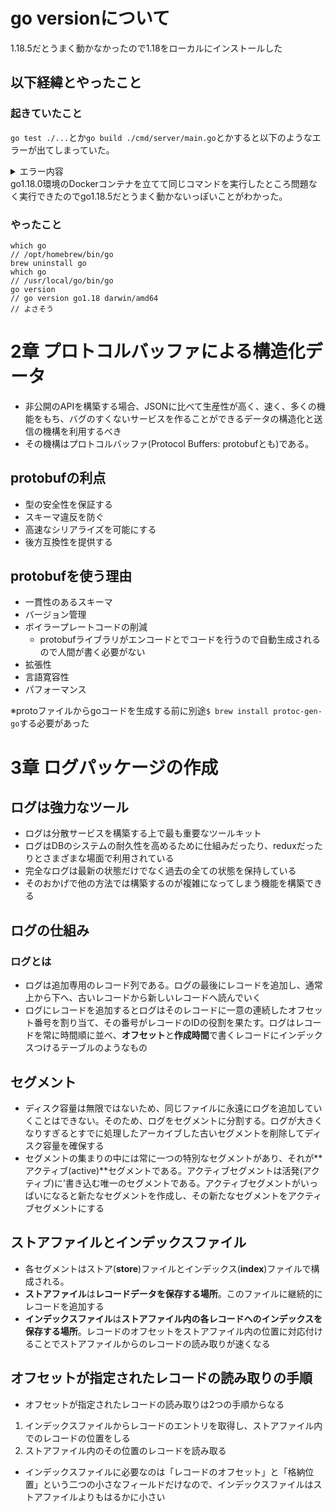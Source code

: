 # go versionについて
1.18.5だとうまく動かなかったので1.18をローカルにインストールした

## 以下経緯とやったこと
### 起きていたこと
`go test ./...`とか`go build ./cmd/server/main.go`とかすると以下のようなエラーが出てしまっていた。
<details>
<summary>エラー内容</summary>
# crypto/cipher
/opt/homebrew/Cellar/go/1.18.5/libexec/src/crypto/cipher/gcm.go:139:20: binary.BigEndian.Uint64 undefined (type binary.bigEndian has no field or method Uint64)
/opt/homebrew/Cellar/go/1.18.5/libexec/src/crypto/cipher/gcm.go:140:20: binary.BigEndian.Uint64 undefined (type binary.bigEndian has no field or method Uint64)
/opt/homebrew/Cellar/go/1.18.5/libexec/src/crypto/cipher/gcm.go:325:29: binary.BigEndian.Uint64 undefined (type binary.bigEndian has no field or method Uint64)
/opt/homebrew/Cellar/go/1.18.5/libexec/src/crypto/cipher/gcm.go:326:30: binary.BigEndian.Uint64 undefined (type binary.bigEndian has no field or method Uint64)
# crypto/md5
/opt/homebrew/Cellar/go/1.18.5/libexec/src/crypto/md5/md5.go:103:33: binary.BigEndian.Uint64 undefined (type binary.bigEndian has no field or method Uint64)
# math/big
/opt/homebrew/Cellar/go/1.18.5/libexec/src/math/big/nat.go:1185:32: binary.BigEndian.Uint64 undefined (type binary.bigEndian has no field or method Uint64)
</details>
go1.18.0環境のDockerコンテナを立てて同じコマンドを実行したところ問題なく実行できたのでgo1.18.5だとうまく動かないっぽいことがわかった。

### やったこと
```shell
which go
// /opt/homebrew/bin/go
brew uninstall go
which go
// /usr/local/go/bin/go
go version
// go version go1.18 darwin/amd64
// よさそう
```

# 2章 プロトコルバッファによる構造化データ
- 非公開のAPIを構築する場合、JSONに比べて生産性が高く、速く、多くの機能をもち、バグのすくないサービスを作ることができるデータの構造化と送信の機構を利用するべき
- その機構はプロトコルバッファ(Protocol Buffers: protobufとも)である。

## protobufの利点
- 型の安全性を保証する
- スキーマ違反を防ぐ
- 高速なシリアライズを可能にする
- 後方互換性を提供する

## protobufを使う理由
- 一貫性のあるスキーマ
- バージョン管理
- ボイラープレートコードの削減
  - protobufライブラリがエンコードとでコードを行うので自動生成されるので人間が書く必要がない
- 拡張性
- 言語寛容性
- パフォーマンス

※protoファイルからgoコードを生成する前に別途`$ brew install protoc-gen-go`する必要があった

# 3章 ログパッケージの作成
## ログは強力なツール
- ログは分散サービスを構築する上で最も重要なツールキット
- ログはDBのシステムの耐久性を高めるために仕組みだったり、reduxだったりとさまざまな場面で利用されている
- 完全なログは最新の状態だけでなく過去の全ての状態を保持している
- そのおかげで他の方法では構築するのが複雑になってしまう機能を構築できる

## ログの仕組み
### ログとは
- ログは追加専用のレコード列である。ログの最後にレコードを追加し、通常上から下へ、古いレコードから新しいレコードへ読んでいく
- ログにレコードを追加するとログはそのレコードに一意の連続したオフセット番号を割り当て、その番号がレコードのIDの役割を果たす。ログはレコードを常に時間順に並べ、**オフセット**と**作成時間**で書くレコードにインデックスつけるテーブルのようなもの

## セグメント
- ディスク容量は無限ではないため、同じファイルに永遠にログを追加していくことはできない。そのため、ログをセグメントに分割する。ログが大きくなりすぎるとすでに処理したアーカイブした古いセグメントを削除してディスク容量を確保する
- セグメントの集まりの中には常に一つの特別なセグメントがあり、それが**アクティブ(active)**セグメントである。アクティブセグメントは活発(アクティブ)に’書き込む唯一のセグメントである。アクティブセグメントがいっぱいになると新たなセグメントを作成し、その新たなセグメントをアクティブセグメントにする

## ストアファイルとインデックスファイル
- 各セグメントはストア(**store**)ファイルとインデックス(**index**)ファイルで構成される。
- **ストアファイル**は**レコードデータを保存する場所**。このファイルに継続的にレコードを追加する
- **インデックスファイル**は**ストアファイル内の各レコードへのインデックスを保存する場所**。レコードのオフセットをストアファイル内の位置に対応付けることでストアファイルからのレコードの読み取りが速くなる

## オフセットが指定されたレコードの読み取りの手順
- オフセットが指定されたレコードの読み取りは2つの手順からなる
1. インデックスファイルからレコードのエントリを取得し、ストアファイル内でのレコードの位置をしる
1. ストアファイル内のその位置のレコードを読み取る

- インデックスファイルに必要なのは「レコードのオフセット」と「格納位置」という二つの小さなフィールドだけなので、インデックスファイルはストアファイルよりもはるかに小さい
